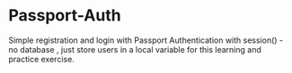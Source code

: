 # Passport-Auth
Simple registration and login with Passport Authentication with session() - no database , just store users in a local variable for this learning and practice exercise. 
